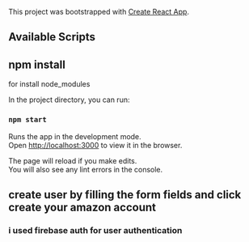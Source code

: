 This project was bootstrapped with [Create React App](https://github.com/facebook/create-react-app).

## Available Scripts

## npm install
for install node_modules

In the project directory, you can run:

### `npm start`

Runs the app in the development mode.<br />
Open [http://localhost:3000](http://localhost:3000) to view it in the browser.

The page will reload if you make edits.<br />
You will also see any lint errors in the console.

## create user by filling the form fields and click create your amazon account 

### i used firebase auth for user authentication 
